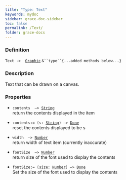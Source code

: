 ```yaml
---
title: "Type: Text"
keywords: mydoc
sidebar: grace-doc-sidebar
toc: false
permalink: /Text/
folder: grace-docs
---
```


### Definition
`Text ->  `[`Graphic`](/grace-documentation/Graphic) `&``type``{...added methods below...}`

### Description
Text that can be drawn on a canvas.

### Properties
- `contents  —> `[`String`]({{site.baseurl}}/404)  
return the contents displayed in the item
  
- `contents:= (s: `[`String`]({{site.baseurl}}/404)`) —> `[`Done`]({{site.baseurl}}/404)  
reset the contents displayed to be s
  
- `width  —> `[`Number`]({{site.baseurl}}/404)  
return width of text item (currently inaccurate)
  
- `fontSize  —> `[`Number`]({{site.baseurl}}/404)  
return size of the font used to display the contents
  
- `fontSize:= (size: `[`Number`]({{site.baseurl}}/404)`) —> `[`Done`]({{site.baseurl}}/404)  
Set the size of the font used to display the contents
  
